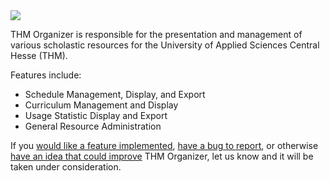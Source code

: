 <a href="http://www.thm.de/organizer">
    <img src="com_thm_organizer/media/images/thm_organizer.png"/>
</a>

THM Organizer is responsible for the presentation and management of various scholastic resources for the University of Applied Sciences Central Hesse (THM).

Features include:
<ul>
    <li>Schedule Management, Display, and Export</li>
    <li>Curriculum Management and Display</li>
    <li>Usage Statistic Display and Export</li>
    <li>General Resource Administration</li>    
</ul>

If you <a href="https://icampus.thm.de/jira/secure/CreateIssue.jspa?pid=10011&issuetype=2">would like a feature implemented</a>, <a href="https://icampus.thm.de/jira/secure/CreateIssue.jspa?pid=10011&issuetype=1">have a bug to report</a>, 
 or otherwise <a href="https://icampus.thm.de/jira/secure/CreateIssue.jspa?pid=10011&issuetype=4">have an idea that could improve</a> THM Organizer,
let us know and it will be taken under consideration.
